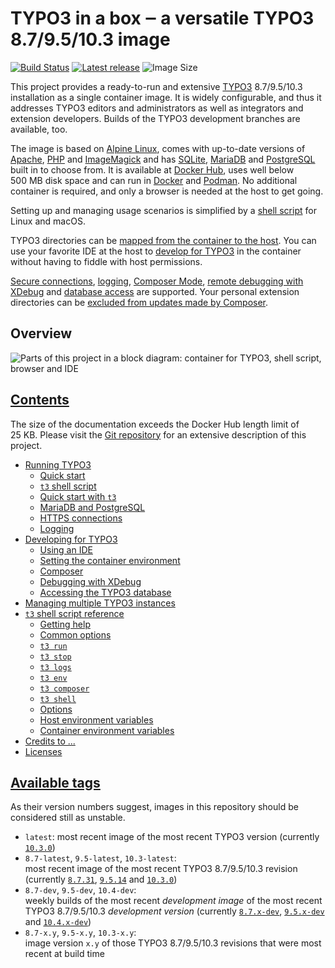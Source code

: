 # TYPO3 in a box ‒ a versatile TYPO3 8.7/9.5/10.3 image

[![Build Status](https://travis-ci.com/undecaf/typo3-in-a-box.svg?branch=master)](https://travis-ci.com/undecaf/typo3-in-a-box)
[![Latest release](https://img.shields.io/github/release/undecaf/typo3-in-a-box.svg)](https://github.com/undecaf/typo3-in-a-box)
![Image Size](https://img.shields.io/endpoint?url=https%3A%2F%2Fdocker-size.modus-operandi.workers.dev%2Fundecaf%2Ftypo3-in-a-box%2Ftags%2Flatest)

This project provides a ready-to-run and extensive
[TYPO3](https://typo3.org/)&nbsp;8.7/9.5/10.3 installation as a single container image.
It is widely configurable, and thus it addresses TYPO3 editors and administrators
as well as integrators and extension developers. Builds of the TYPO3 development
branches are available, too.

The image is based on [Alpine Linux](https://alpinelinux.org/), comes
with up-to-date versions of [Apache](https://httpd.apache.org/),
[PHP](https://php.net/) and [ImageMagick](https://www.imagemagick.org/) 
and has [SQLite](https://www.sqlite.org/), [MariaDB](https://mariadb.org/) and
[PostgreSQL](https://www.postgresql.org/) built in to choose from.
It is available at [Docker Hub](https://hub.docker.com/r/undecaf/typo3-in-a-box),
uses well below 500&nbsp;MB disk space and can run in
[Docker](https://www.docker.com/) and [Podman](https://podman.io/).
No additional container is required, and only a browser is needed
at the host to get going.


Setting up and managing usage scenarios is simplified by a
[shell script](https://github.com/undecaf/typo3-in-a-box#t3-shell-script-reference) for Linux and macOS.

TYPO3 directories can be 
[mapped from the container to the host](https://github.com/undecaf/typo3-in-a-box#using-an-ide).
You can use your favorite IDE at the host to
[develop for TYPO3](https://github.com/undecaf/typo3-in-a-box#developing-for-typo3) in the container without having to
fiddle with host permissions.

[Secure connections](https://github.com/undecaf/typo3-in-a-box#https-connections),
[logging](https://github.com/undecaf/typo3-in-a-box#logging),
[Composer Mode](https://docs.typo3.org/m/typo3/guide-installation/master/en-us/ExtensionInstallation/Index.html#install-extension-with-composer),
[remote debugging with XDebug](https://github.com/undecaf/typo3-in-a-box#debugging-with-xdebug) and
[database access](https://github.com/undecaf/typo3-in-a-box#accessing-the-typo3-database) are supported.
Your personal extension directories can be
[excluded from updates made by Composer](https://github.com/undecaf/typo3-in-a-box#preventing-composer-from-overwriting-your-changes).


## Overview

![Parts of this project in a block diagram: container for TYPO3, shell script, browser and IDE](https://undecaf.github.io/typo3-in-a-box/img/overview.png)


## [Contents](https://github.com/undecaf/typo3-in-a-box#contents)

The size of the documentation exceeds the Docker Hub length limit of 25&nbsp;KB.
Please visit the [Git repository](https://github.com/undecaf/typo3-in-a-box#typo3-in-a-box--a-versatile-typo3-8795103-image) for an extensive description of this project.

-   [Running TYPO3](https://github.com/undecaf/typo3-in-a-box#running-typo3)
    -   [Quick start](https://github.com/undecaf/typo3-in-a-box#quick-start)
    -   [`t3` shell script](https://github.com/undecaf/typo3-in-a-box#t3-shell-script)
    -   [Quick start with `t3`](https://github.com/undecaf/typo3-in-a-box#quick-start-with-t3)
    -   [MariaDB and PostgreSQL](https://github.com/undecaf/typo3-in-a-box#mariadb-and-postgresql)
    -   [HTTPS connections](https://github.com/undecaf/typo3-in-a-box#https-connections)
    -   [Logging](https://github.com/undecaf/typo3-in-a-box#logging)
-   [Developing for TYPO3](https://github.com/undecaf/typo3-in-a-box#developing-for-typo3)
    -   [Using an IDE](https://github.com/undecaf/typo3-in-a-box#using-an-ide)
    -   [Setting the container environment](https://github.com/undecaf/typo3-in-a-box#setting-the-container-environment)
    -   [Composer](https://github.com/undecaf/typo3-in-a-box#composer)
    -   [Debugging with XDebug](https://github.com/undecaf/typo3-in-a-box#debugging-with-xdebug)
    -   [Accessing the TYPO3 database](https://github.com/undecaf/typo3-in-a-box#accessing-the-typo3-database)
-   [Managing multiple TYPO3 instances](https://github.com/undecaf/typo3-in-a-box#managing-multiple-typo3-instances)
-   [`t3` shell script reference](https://github.com/undecaf/typo3-in-a-box#t3-shell-script-reference)
    -   [Getting help](https://github.com/undecaf/typo3-in-a-box#getting-help)
    -   [Common options](https://github.com/undecaf/typo3-in-a-box#common-options)
    -   [`t3 run`](https://github.com/undecaf/typo3-in-a-box#t3-run)
    -   [`t3 stop`](https://github.com/undecaf/typo3-in-a-box#t3-stop)
    -   [`t3 logs`](https://github.com/undecaf/typo3-in-a-box#t3-logs)
    -   [`t3 env`](https://github.com/undecaf/typo3-in-a-box#t3-env)
    -   [`t3 composer`](https://github.com/undecaf/typo3-in-a-box#t3-composer)
    -   [`t3 shell`](https://github.com/undecaf/typo3-in-a-box#t3-shell)
    -   [Options](https://github.com/undecaf/typo3-in-a-box#options)
    -   [Host environment variables](https://github.com/undecaf/typo3-in-a-box#host-environment-variables)
    -   [Container environment variables](https://github.com/undecaf/typo3-in-a-box#container-environment-variables)
-   [Credits to ...](https://github.com/undecaf/typo3-in-a-box#credits-to-)
-   [Licenses](https://github.com/undecaf/typo3-in-a-box#licenses)


## [Available tags](https://hub.docker.com/r/undecaf/typo3-in-a-box/tags)

As their version numbers suggest, images in this repository should be 
considered still as unstable.

-   `latest`: most recent image of the most recent TYPO3 version 
    (currently [`10.3.0`](https://packagist.org/packages/typo3/cms#v10.3.0))
-   `8.7-latest`, `9.5-latest`, `10.3-latest`:  
    most recent image of the most recent TYPO3&nbsp;8.7/9.5/10.3
    revision (currently [`8.7.31`](https://packagist.org/packages/typo3/cms#v8.7.31),
    [`9.5.14`](https://packagist.org/packages/typo3/cms#v9.5.14) and
    [`10.3.0`](https://packagist.org/packages/typo3/cms#v10.3.0))
-   `8.7-dev`, `9.5-dev`, `10.4-dev`:  
    weekly builds of the most recent _development image_ of the most
    recent TYPO3&nbsp;8.7/9.5/10.3 _development version_ (currently
    [`8.7.x-dev`](https://packagist.org/packages/typo3/cms#dev-TYPO3_8-7),
    [`9.5.x-dev`](https://packagist.org/packages/typo3/cms#9.5.x-dev) and
    [`10.4.x-dev`](https://packagist.org/packages/typo3/cms#dev-master))
-   `8.7-x.y`, `9.5-x.y`, `10.3-x.y`:  
    image version `x.y` of those TYPO3&nbsp;8.7/9.5/10.3 revisions that were most
    recent at build time
